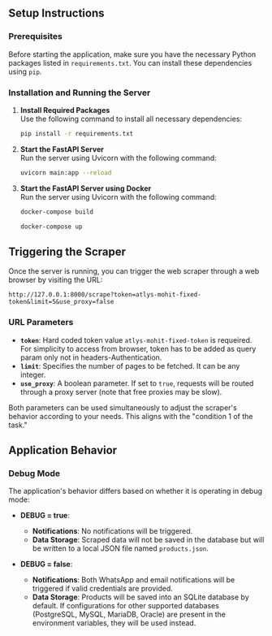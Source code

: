 ## Setup Instructions

### Prerequisites

Before starting the application, make sure you have the necessary Python packages listed in `requirements.txt`. You can install these dependencies using `pip`.

### Installation and Running the Server

1. **Install Required Packages**  
   Use the following command to install all necessary dependencies:
   ```bash
   pip install -r requirements.txt
   ```

2. **Start the FastAPI Server**  
   Run the server using Uvicorn with the following command:
   ```bash
   uvicorn main:app --reload
   ```

2. **Start the FastAPI Server using Docker**  
   Run the server using Uvicorn with the following command:
   ```bash
   docker-compose build
   ```
   ```bash
   docker-compose up
   ```

## Triggering the Scraper

Once the server is running, you can trigger the web scraper through a web browser by visiting the URL:

```
http://127.0.0.1:8000/scrape?token=atlys-mohit-fixed-token&limit=5&use_proxy=false
```

### URL Parameters

- **`token`**: Hard coded token value `atlys-mohit-fixed-token` is requeired. For simplicity to access from browser, token has to be added as query param only not in headers-Authentication.
- **`limit`**: Specifies the number of pages to be fetched. It can be any integer.
- **`use_proxy`**: A boolean parameter. If set to `true`, requests will be routed through a proxy server (note that free proxies may be slow).

Both parameters can be used simultaneously to adjust the scraper's behavior according to your needs. This aligns with the "condition 1 of the task."

## Application Behavior

### Debug Mode

The application's behavior differs based on whether it is operating in debug mode:

- **DEBUG = true**:
  - **Notifications**: No notifications will be triggered.
  - **Data Storage**: Scraped data will not be saved in the database but will be written to a local JSON file named `products.json`.

- **DEBUG = false**:
  - **Notifications**: Both WhatsApp and email notifications will be triggered if valid credentials are provided.
  - **Data Storage**: Products will be saved into an SQLite database by default. If configurations for other supported databases (PostgreSQL, MySQL, MariaDB, Oracle) are present in the environment variables, they will be used instead.

